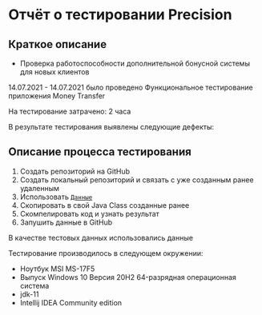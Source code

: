# Отчёт о тестировании Precision

## Краткое описание
* Проверка работоспособности дополнительной бонусной системы для новых клиентов

14.07.2021 - 14.07.2021 было проведено Функциональное тестирование приложения Money Transfer

На тестирование затрачено: 2 часа

В результате тестирования выявлены следующие дефекты:



## Описание процесса тестирования
1. Создать репозиторий на GitHub
2. Создать локальный репозиторий и связать с уже созданным ранее удаленным
3. Использовать <code>[Данные]() </code>
4. Скопировать в свой Java Class созданные ранее
5. Скомпелировать код и узнать результат 
6. Запушить данные в GitHub

В качестве тестовых данных использовались данные


Тестирование производилось в следующем окружении:
* Ноутбук MSI MS-17F5
* Выпуск	Windows 10
  Версия	20H2
  64-разрядная операционная система
*  jdk-11
*  Intellij IDEA Community edition 